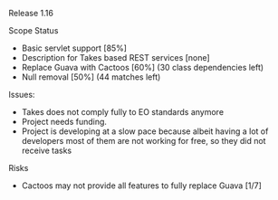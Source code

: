 Release 1.16

Scope Status
* Basic servlet support [85%]
* Description for Takes based REST services [none]
* Replace Guava with Cactoos [60%] (30 class dependencies left)
* Null removal [50%] (44 matches left)

Issues:
* Takes does not comply fully to EO standards anymore
* Project needs funding.
* Project is developing at a slow pace because albeit having a lot of 
developers most of them are not working for free, so they did not receive tasks 

Risks
* Cactoos may not provide all features to fully replace Guava [1/7]

